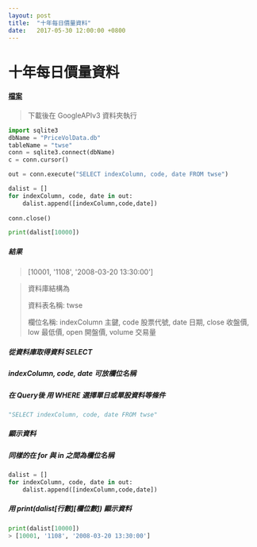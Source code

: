 ```yaml
---
layout: post
title:  "十年每日價量資料"
date:   2017-05-30 12:00:00 +0800
---
```


# 十年每日價量資料

#### [檔案](https://www.dropbox.com/sh/u2p603dijgychy5/AABh8zkOcqFvnqUumJr3t8zza?dl=0)

> 下載後在 GoogleAPIv3 資料夾執行

```python
import sqlite3
dbName = "PriceVolData.db"
tableName = "twse"
conn = sqlite3.connect(dbName)
c = conn.cursor()

out = conn.execute("SELECT indexColumn, code, date FROM twse")

dalist = []
for indexColumn, code, date in out:
    dalist.append([indexColumn,code,date])
    
conn.close()

print(dalist[10000])
```

##### 結果
> [10001, '1108', '2008-03-20 13:30:00']

> 資料庫結構為
>
> 資料表名稱: twse
>
> 欄位名稱: indexColumn 主鍵, code 股票代號, date 日期, close 收盤價, low 最低價, open 開盤價, volume 交易量

##### 從資料庫取得資料 SELECT
##### indexColumn, code, date 可放欄位名稱
##### 在 Query後 用 WHERE 選擇單日或單股資料等條件

```python
"SELECT indexColumn, code, date FROM twse"
```

##### 顯示資料
##### 同樣的在 for 與 in 之間為欄位名稱

```python
dalist = []
for indexColumn, code, date in out:
    dalist.append([indexColumn,code,date])
```

##### 用 print(dalist\[行數\]\[欄位數\]) 顯示資料
```python
print(dalist[10000])
> [10001, '1108', '2008-03-20 13:30:00']
```
